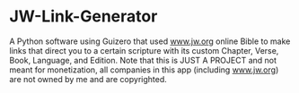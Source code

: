 # JW-Link-Generator
A Python software using Guizero that used www.jw.org online Bible to make links that direct you to a certain scripture with its custom Chapter, Verse, Book, Language, and Edition. Note that this is JUST A PROJECT and not meant for monetization, all companies in this app (including www.jw.org) are not owned by me and are copyrighted.
